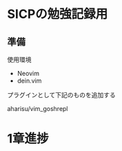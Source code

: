 # SICPの勉強記録用

## 準備

使用環境

* Neovim 
* dein.vim

プラグインとして下記のものを追加する  

aharisu/vim_goshrepl  

# 1章進捗
